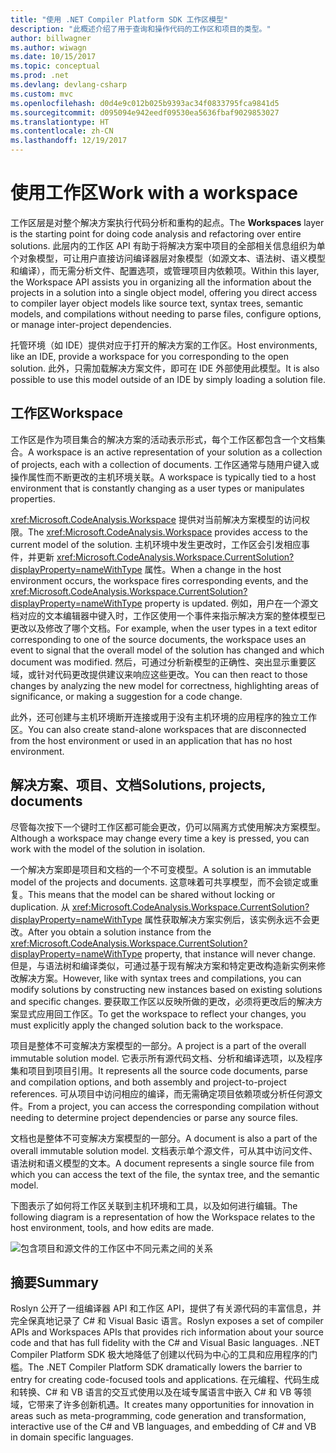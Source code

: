 ```yaml
---
title: "使用 .NET Compiler Platform SDK 工作区模型"
description: "此概述介绍了用于查询和操作代码的工作区和项目的类型。"
author: billwagner
ms.author: wiwagn
ms.date: 10/15/2017
ms.topic: conceptual
ms.prod: .net
ms.devlang: devlang-csharp
ms.custom: mvc
ms.openlocfilehash: d0d4e9c012b025b9393ac34f0833795fca9841d5
ms.sourcegitcommit: d095094e942eedf09530ea5636fbaf9029853027
ms.translationtype: HT
ms.contentlocale: zh-CN
ms.lasthandoff: 12/19/2017
---
```

# <a name="work-with-a-workspace"></a><span data-ttu-id="4bbc8-103">使用工作区</span><span class="sxs-lookup"><span data-stu-id="4bbc8-103">Work with a workspace</span></span>

<span data-ttu-id="4bbc8-104">工作区层是对整个解决方案执行代码分析和重构的起点。</span><span class="sxs-lookup"><span data-stu-id="4bbc8-104">The **Workspaces** layer is the starting point for doing code analysis and refactoring over entire solutions.</span></span> <span data-ttu-id="4bbc8-105">此层内的工作区 API 有助于将解决方案中项目的全部相关信息组织为单个对象模型，可让用户直接访问编译器层对象模型（如源文本、语法树、语义模型和编译），而无需分析文件、配置选项，或管理项目内依赖项。</span><span class="sxs-lookup"><span data-stu-id="4bbc8-105">Within this layer, the Workspace API assists you in organizing all the information about the projects in a solution into a single object model, offering you direct access to compiler layer object models like source text, syntax trees, semantic models, and compilations without needing to parse files, configure options, or manage inter-project dependencies.</span></span> 

<span data-ttu-id="4bbc8-106">托管环境（如 IDE）提供对应于打开的解决方案的工作区。</span><span class="sxs-lookup"><span data-stu-id="4bbc8-106">Host environments, like an IDE, provide a workspace for you corresponding to the open solution.</span></span> <span data-ttu-id="4bbc8-107">此外，只需加载解决方案文件，即可在 IDE 外部使用此模型。</span><span class="sxs-lookup"><span data-stu-id="4bbc8-107">It is also possible to use this model outside of an IDE by simply loading a solution file.</span></span>

## <a name="workspace"></a><span data-ttu-id="4bbc8-108">工作区</span><span class="sxs-lookup"><span data-stu-id="4bbc8-108">Workspace</span></span>

<span data-ttu-id="4bbc8-109">工作区是作为项目集合的解决方案的活动表示形式，每个工作区都包含一个文档集合。</span><span class="sxs-lookup"><span data-stu-id="4bbc8-109">A workspace is an active representation of your solution as a collection of projects, each with a collection of documents.</span></span> <span data-ttu-id="4bbc8-110">工作区通常与随用户键入或操作属性而不断更改的主机环境关联。</span><span class="sxs-lookup"><span data-stu-id="4bbc8-110">A workspace is typically tied to a host environment that is constantly changing as a user types or manipulates properties.</span></span> 

<span data-ttu-id="4bbc8-111"><xref:Microsoft.CodeAnalysis.Workspace> 提供对当前解决方案模型的访问权限。</span><span class="sxs-lookup"><span data-stu-id="4bbc8-111">The <xref:Microsoft.CodeAnalysis.Workspace> provides access to the current model of the solution.</span></span> <span data-ttu-id="4bbc8-112">主机环境中发生更改时，工作区会引发相应事件，并更新 <xref:Microsoft.CodeAnalysis.Workspace.CurrentSolution?displayProperty=nameWithType> 属性。</span><span class="sxs-lookup"><span data-stu-id="4bbc8-112">When a change in the host environment occurs, the workspace fires corresponding events, and the <xref:Microsoft.CodeAnalysis.Workspace.CurrentSolution?displayProperty=nameWithType> property is updated.</span></span> <span data-ttu-id="4bbc8-113">例如，用户在一个源文档对应的文本编辑器中键入时，工作区使用一个事件来指示解决方案的整体模型已更改以及修改了哪个文档。</span><span class="sxs-lookup"><span data-stu-id="4bbc8-113">For example, when the user types in a text editor corresponding to one of the source documents, the workspace uses an event to signal that the overall model of the solution has changed and which document was modified.</span></span> <span data-ttu-id="4bbc8-114">然后，可通过分析新模型的正确性、突出显示重要区域，或针对代码更改提供建议来响应这些更改。</span><span class="sxs-lookup"><span data-stu-id="4bbc8-114">You can then react to those changes by analyzing the new model for correctness, highlighting areas of significance, or making a suggestion for a code change.</span></span> 

<span data-ttu-id="4bbc8-115">此外，还可创建与主机环境断开连接或用于没有主机环境的应用程序的独立工作区。</span><span class="sxs-lookup"><span data-stu-id="4bbc8-115">You can also create stand-alone workspaces that are disconnected from the host environment or used in an application that has no host environment.</span></span>

## <a name="solutions-projects-documents"></a><span data-ttu-id="4bbc8-116">解决方案、项目、文档</span><span class="sxs-lookup"><span data-stu-id="4bbc8-116">Solutions, projects, documents</span></span>

<span data-ttu-id="4bbc8-117">尽管每次按下一个键时工作区都可能会更改，仍可以隔离方式使用解决方案模型。</span><span class="sxs-lookup"><span data-stu-id="4bbc8-117">Although a workspace may change every time a key is pressed, you can work with the model of the solution in isolation.</span></span> 

<span data-ttu-id="4bbc8-118">一个解决方案即是项目和文档的一个不可变模型。</span><span class="sxs-lookup"><span data-stu-id="4bbc8-118">A solution is an immutable model of the projects and documents.</span></span> <span data-ttu-id="4bbc8-119">这意味着可共享模型，而不会锁定或重复。</span><span class="sxs-lookup"><span data-stu-id="4bbc8-119">This means that the model can be shared without locking or duplication.</span></span> <span data-ttu-id="4bbc8-120">从 <xref:Microsoft.CodeAnalysis.Workspace.CurrentSolution?displayProperty=nameWithType> 属性获取解决方案实例后，该实例永远不会更改。</span><span class="sxs-lookup"><span data-stu-id="4bbc8-120">After you obtain a solution instance from the <xref:Microsoft.CodeAnalysis.Workspace.CurrentSolution?displayProperty=nameWithType> property, that instance will never change.</span></span> <span data-ttu-id="4bbc8-121">但是，与语法树和编译类似，可通过基于现有解决方案和特定更改构造新实例来修改解决方案。</span><span class="sxs-lookup"><span data-stu-id="4bbc8-121">However, like with syntax trees and compilations, you can modify solutions by constructing new instances based on existing solutions and specific changes.</span></span> <span data-ttu-id="4bbc8-122">要获取工作区以反映所做的更改，必须将更改后的解决方案显式应用回工作区。</span><span class="sxs-lookup"><span data-stu-id="4bbc8-122">To get the workspace to reflect your changes, you must explicitly apply the changed solution back to the workspace.</span></span>

<span data-ttu-id="4bbc8-123">项目是整体不可变解决方案模型的一部分。</span><span class="sxs-lookup"><span data-stu-id="4bbc8-123">A project is a part of the overall immutable solution model.</span></span> <span data-ttu-id="4bbc8-124">它表示所有源代码文档、分析和编译选项，以及程序集和项目到项目引用。</span><span class="sxs-lookup"><span data-stu-id="4bbc8-124">It represents all the source code documents, parse and compilation options, and both assembly and project-to-project references.</span></span> <span data-ttu-id="4bbc8-125">可从项目中访问相应的编译，而无需确定项目依赖项或分析任何源文件。</span><span class="sxs-lookup"><span data-stu-id="4bbc8-125">From a project, you can access the corresponding compilation without needing to determine project dependencies or parse any source files.</span></span>

<span data-ttu-id="4bbc8-126">文档也是整体不可变解决方案模型的一部分。</span><span class="sxs-lookup"><span data-stu-id="4bbc8-126">A document is also a part of the overall immutable solution model.</span></span> <span data-ttu-id="4bbc8-127">文档表示单个源文件，可从其中访问文件、语法树和语义模型的文本。</span><span class="sxs-lookup"><span data-stu-id="4bbc8-127">A document represents a single source file from which you can access the text of the file, the syntax tree, and the semantic model.</span></span>

<span data-ttu-id="4bbc8-128">下图表示了如何将工作区关联到主机环境和工具，以及如何进行编辑。</span><span class="sxs-lookup"><span data-stu-id="4bbc8-128">The following diagram is a representation of how the Workspace relates to the host environment, tools, and how edits are made.</span></span>

![包含项目和源文件的工作区中不同元素之间的关系](media/workspace-obj-relations.png)

## <a name="summary"></a><span data-ttu-id="4bbc8-130">摘要</span><span class="sxs-lookup"><span data-stu-id="4bbc8-130">Summary</span></span>

<span data-ttu-id="4bbc8-131">Roslyn 公开了一组编译器 API 和工作区 API，提供了有关源代码的丰富信息，并完全保真地记录了 C# 和 Visual Basic 语言。</span><span class="sxs-lookup"><span data-stu-id="4bbc8-131">Roslyn exposes a set of compiler APIs and Workspaces APIs that provides rich information about your source code and that has full fidelity with the C# and Visual Basic languages.</span></span>  <span data-ttu-id="4bbc8-132">.NET Compiler Platform SDK 极大地降低了创建以代码为中心的工具和应用程序的门槛。</span><span class="sxs-lookup"><span data-stu-id="4bbc8-132">The .NET Compiler Platform SDK dramatically lowers the barrier to entry for creating code-focused tools and applications.</span></span> <span data-ttu-id="4bbc8-133">在元编程、代码生成和转换、C# 和 VB 语言的交互式使用以及在域专属语言中嵌入 C# 和 VB 等领域，它带来了许多创新机遇。</span><span class="sxs-lookup"><span data-stu-id="4bbc8-133">It creates many opportunities for innovation in areas such as meta-programming, code generation and transformation, interactive use of the C# and VB languages, and embedding of C# and VB in domain specific languages.</span></span>  
